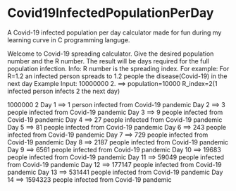 # Covid19InfectedPopulationPerDay
A Covid-19 infected population per day calculator  made for fun during my learning curve in C programming languge.

Welcome to Covid-19 spreading calculator. Give the desired population number and the R number. The result will be days required for the full population infection.
Info: R number is the spreading index. For example: For R=1.2 an infected person spreads to 1.2 people the disease(Covid-19) in the next day
Example Input: 10000000 2. ==> population=10000 R_index=2(1 infected person infects 2 the next day)

1000000 2
Day 1   ==>   1 person infected from Covid-19 pandemic
Day 2   ==>   3 people infected from Covid-19 pandemic
Day 3   ==>   9 people infected from Covid-19 pandemic
Day 4   ==>   27 people infected from Covid-19 pandemic
Day 5   ==>   81 people infected from Covid-19 pandemic
Day 6   ==>   243 people infected from Covid-19 pandemic
Day 7   ==>   729 people infected from Covid-19 pandemic
Day 8   ==>   2187 people infected from Covid-19 pandemic
Day 9   ==>   6561 people infected from Covid-19 pandemic
Day 10   ==>   19683 people infected from Covid-19 pandemic
Day 11   ==>   59049 people infected from Covid-19 pandemic
Day 12   ==>   177147 people infected from Covid-19 pandemic
Day 13   ==>   531441 people infected from Covid-19 pandemic
Day 14   ==>   1594323 people infected from Covid-19 pandemic
